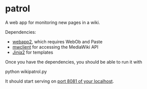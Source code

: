 patrol
======

A web app for monitoring new pages in a wiki.

Dependencies:
- [webapp2](http://webapp-improved.appspot.com/), which requires WebOb and Paste
- [mwclient](https://github.com/mwclient/mwclient) for accessing the MediaWiki API
- [Jinja2](http://jinja.pocoo.org/) for templates

Once you have the dependencies, you should be able to run it with

 python wikipatrol.py

It should start serving on [port 8081 of your localhost](http://127.0.0.1:8081).
